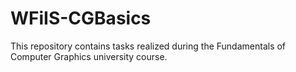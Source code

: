 # WFiIS-CGBasics

This repository contains tasks realized during the Fundamentals of Computer Graphics university course. 
